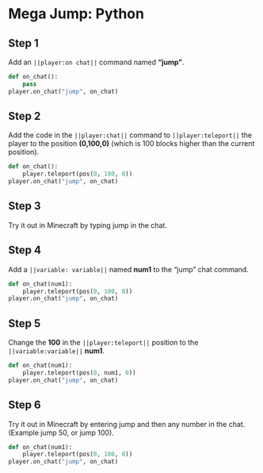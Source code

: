 # Mega Jump: Python

## Step 1
Add an ``||player:on chat||`` command named **“jump”**.

```python
def on_chat():
    pass
player.on_chat("jump", on_chat)
```

## Step 2

Add the code in the ``||player:chat||`` command to ``||player:teleport||`` the player to the position **(0,100,0)** (which is 100 blocks higher than the current position). 

```python
def on_chat(): 
    player.teleport(pos(0, 100, 0)) 
player.on_chat("jump", on_chat) 
```

## Step 3

Try it out in Minecraft by typing jump in the chat.  


## Step 4

Add a ``||variable: variable||`` named **num1** to the “jump” chat command.   

```python
def on_chat(num1): 
    player.teleport(pos(0, 100, 0)) 
player.on_chat("jump", on_chat) 
```

## Step 5

Change the **100** in the ``||player:teleport||`` position to the ``||variable:variable||`` **num1**. 

```python
def on_chat(num1):
    player.teleport(pos(0, num1, 0))
player.on_chat("jump", on_chat) 
```

## Step 6

Try it out in Minecraft by entering jump and then any number in the chat.  (Example jump 50, or jump 100). 

```python
def on_chat(num1):
    player.teleport(pos(0, 100, 0))
player.on_chat("jump", on_chat)
```

